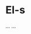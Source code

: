 # El-s

<html lang="pt-BR" class="slb csstransforms csstransforms3d csstransitions  slboverlay">
  <head>...</head>
  <body class="page-template-default page page-id-4148 page-child parent-pageid-110 custom-background">...</body>
  </html>
